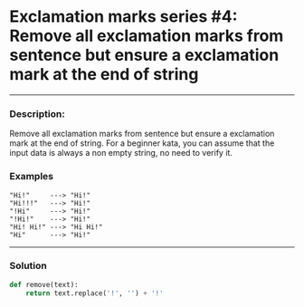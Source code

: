 # Exclamation marks series #4: Remove all exclamation marks from sentence but ensure a exclamation mark at the end of string

---

### Description:
Remove all exclamation marks from sentence but ensure a exclamation mark at the end of string. For a beginner kata, you can assume that the input data is always a non empty string, no need to verify it.

### Examples
```
"Hi!"     ---> "Hi!"
"Hi!!!"   ---> "Hi!"
"!Hi"     ---> "Hi!"
"!Hi!"    ---> "Hi!"
"Hi! Hi!" ---> "Hi Hi!"
"Hi"      ---> "Hi!"
```

---

### Solution

```py
def remove(text):
    return text.replace('!', '') + '!'
```
